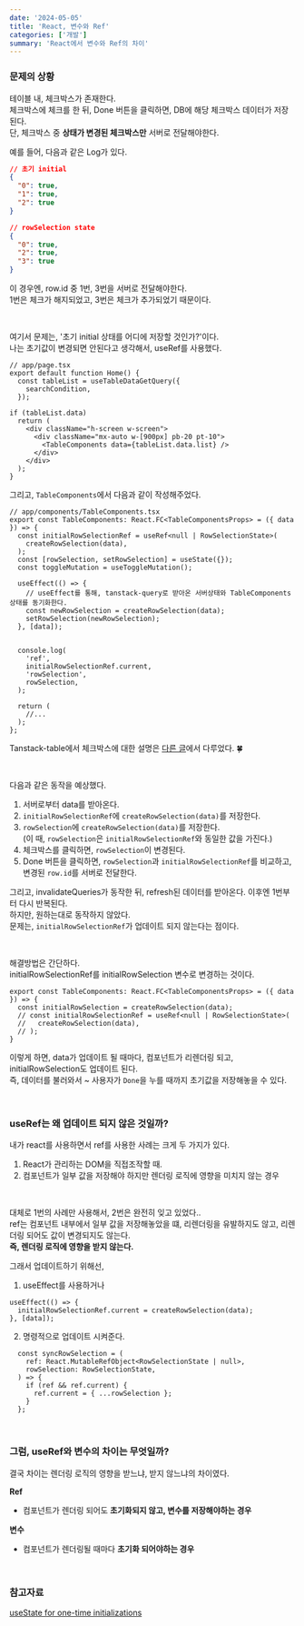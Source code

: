 ```yaml
---
date: '2024-05-05'
title: 'React, 변수와 Ref'
categories: ['개발']
summary: 'React에서 변수와 Ref의 차이'
---
```


### 문제의 상황

테이블 내, 체크박스가 존재한다.  
체크박스에 체크를 한 뒤, Done 버튼을 클릭하면, DB에 해당 체크박스 데이터가 저장된다.  
단, 체크박스 중 **상태가 변경된 체크박스만** 서버로 전달해야한다.

예를 들어, 다음과 같은 Log가 있다.

```JSON
// 초기 initial
{
  "0": true,
  "1": true,
  "2": true
}

// rowSelection state
{
  "0": true,
  "2": true,
  "3": true
}
```

이 경우엔, row.id 중 1번, 3번을 서버로 전달해야한다.  
1번은 체크가 해지되었고, 3번은 체크가 추가되었기 때문이다.

<br/>

여기서 문제는, '초기 initial 상태를 어디에 저장할 것인가?'이다.  
나는 초기값이 변경되면 안된다고 생각해서, useRef를 사용했다.

```TSX
// app/page.tsx
export default function Home() {
  const tableList = useTableDataGetQuery({
    searchCondition,
  });

if (tableList.data)
  return (
    <div className="h-screen w-screen">
      <div className="mx-auto w-[900px] pb-20 pt-10">
        <TableComponents data={tableList.data.list} />
      </div>
    </div>
  );
}
```

그리고, `TableComponents`에서 다음과 같이 작성해주었다.

```TSX
// app/components/TableComponents.tsx
export const TableComponents: React.FC<TableComponentsProps> = ({ data }) => {
  const initialRowSelectionRef = useRef<null | RowSelectionState>(
    createRowSelection(data),
  );
  const [rowSelection, setRowSelection] = useState({});
  const toggleMutation = useToggleMutation();

  useEffect(() => {
    // useEffect를 통해, tanstack-query로 받아온 서버상태와 TableComponents 상태를 동기화한다.
    const newRowSelection = createRowSelection(data);
    setRowSelection(newRowSelection);
  }, [data]);


  console.log(
    'ref',
    initialRowSelectionRef.current,
    'rowSelection',
    rowSelection,
  );

  return (
    //...
  );
};
```

Tanstack-table에서 체크박스에 대한 설명은 [다른 글](https://geuni620.github.io/blog/2023/12/2/tanstack-table/#2-%EC%A0%84%EC%B2%B4-%ED%85%8C%EC%9D%B4%EB%B8%94-row-%EB%8B%A8%EC%9C%84-%EC%B2%B4%ED%81%AC%EB%B0%95%EC%8A%A4)에서 다루었다. 🍀

<br/>

다음과 같은 동작을 예상했다.

1. 서버로부터 data를 받아온다.
2. `initialRowSelectionRef`에 `createRowSelection(data)`를 저장한다.
3. `rowSelection`에 `createRowSelection(data)`를 저장한다.  
   (이 때, `rowSelection`은 `initialRowSelectionRef`와 동일한 값을 가진다.)
4. 체크박스를 클릭하면, `rowSelection`이 변경된다.
5. Done 버튼을 클릭하면, `rowSelection`과 `initialRowSelectionRef`를 비교하고, 변경된 `row.id`를 서버로 전달한다.

그리고, invalidateQueries가 동작한 뒤, refresh된 데이터를 받아온다. 이후엔 1번부터 다시 반복된다.  
하지만, 원하는대로 동작하지 않았다.  
문제는, `initialRowSelectionRef`가 업데이트 되지 않는다는 점이다.

<br/>

해결방법은 간단하다.  
initialRowSelectionRef를 initialRowSelection 변수로 변경하는 것이다.

```TSX
export const TableComponents: React.FC<TableComponentsProps> = ({ data }) => {
  const initialRowSelection = createRowSelection(data);
  // const initialRowSelectionRef = useRef<null | RowSelectionState>(
  //   createRowSelection(data),
  // );
}
```

이렇게 하면, data가 업데이트 될 때마다, 컴포넌트가 리렌더링 되고, initialRowSelection도 업데이트 된다.  
즉, 데이터를 불러와서 ~ 사용자가 `Done`을 누를 때까지 초기값을 저장해놓을 수 있다.

<br/>

### useRef는 왜 업데이트 되지 않은 것일까?

내가 react를 사용하면서 ref를 사용한 사례는 크게 두 가지가 있다.

1. React가 관리하는 DOM을 직접조작할 때.
2. 컴포넌트가 일부 값을 저장해야 하지만 렌더링 로직에 영향을 미치지 않는 경우

<br/>

대체로 1번의 사례만 사용해서, 2번은 완전히 잊고 있었다..  
ref는 컴포넌트 내부에서 일부 값을 저장해놓았을 떄,
리렌더링을 유발하지도 않고, 리렌더링 되어도 값이 변경되지도 않는다.  
**즉, 렌더링 로직에 영향을 받지 않는다.**

그래서 업데이트하기 위해선,

1. useEffect를 사용하거나

```TSX
useEffect(() => {
  initialRowSelectionRef.current = createRowSelection(data);
}, [data]);
```

2. 명령적으로 업데이트 시켜준다.

```TSX
  const syncRowSelection = (
    ref: React.MutableRefObject<RowSelectionState | null>,
    rowSelection: RowSelectionState,
  ) => {
    if (ref && ref.current) {
      ref.current = { ...rowSelection };
    }
  };
```

<br/>

### 그럼, useRef와 변수의 차이는 무엇일까?

결국 차이는 렌더링 로직의 영향을 받느냐, 받지 않느냐의 차이였다.

**Ref**

- 컴포넌트가 렌더링 되어도 **초기화되지 않고, 변수를 저장해야하는 경우**

**변수**

- 컴포넌트가 렌더링될 때마다 **초기화 되어야하는 경우**

<br/>

### 참고자료

[useState for one-time initializations](https://tkdodo.eu/blog/use-state-for-one-time-initializations)
